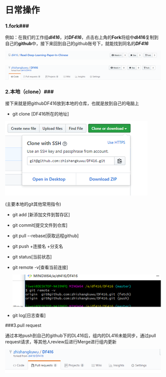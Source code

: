 # 日常操作 #

### 1.fork###

例如：在我们的工作组***dl416***，对***DF416***，点击右上角的**Fork**将组中**dl416**复制到自己的**github**中，接下来回到自己的github账号下，就能找到同名的***DF416***

![dl416](./images/1-1.png)



![DL416](./images/1-2.png)

### 2.本地（clone）###

接下来就是把githubDF416放到本地的仓库，也就是放到自己的电脑上

* git clone [DF416所在的地址]

![DF416](./images/2-1.png)

(主要本地的git其他常用指令)

* git add [新添加文件到暂存区]

* git commit[提交文件到仓库]

* git pull  --rebase[获取远程github]

* git push +连接名 +分支名

* git status[当前状态]

* git remote -v[查看当前连接]

  ![本地](./images/3-1.png)

* git log[日志查看]

###3.pull request

通过本地push到自己的github下的DL416后，组内的DL416未能同步，通过pull request请求，等其他人review后进行Merge进行组内更新

![DL416](./images/2-2.png)
